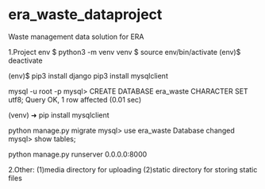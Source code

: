 # era_waste_dataproject
Waste management data solution for ERA

1.Project env
$ python3 -m venv venv
$ source env/bin/activate
(env)$ deactivate

(env)$ pip3 install django
pip3 install mysqlclient

mysql -u root -p
mysql> CREATE DATABASE era_waste CHARACTER SET utf8;
Query OK, 1 row affected (0.01 sec)

(venv) ➜  pip install mysqlclient


python manage.py migrate
mysql> use era_waste
Database changed
mysql> show tables;


python manage.py runserver 0.0.0.0:8000


2.Other:
(1)media directory for uploading
(2)static directory for storing static files


